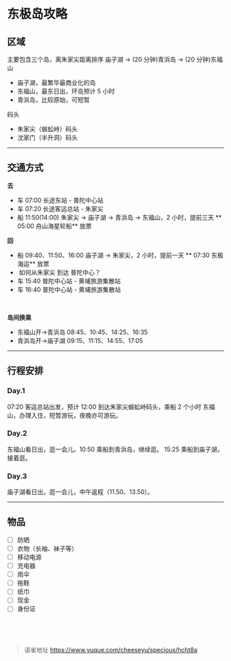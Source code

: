 # 东极岛攻略
## 区域

主要包含三个岛，离朱家尖距离排序 庙子湖 -> (20 分钟)青浜岛 -> (20 分钟)东福山

- 庙子湖，最繁华最商业化的岛
- 东福山，最东日出，环岛预计 5 小时
- 青浜岛，比较原始，可短暂

码头

- 朱家尖（蜈蚣峙）码头
- 沈家门（半升洞）码头

---

## 交通方式

**去**

- 车 07:00 长途东站 - 普陀中心站
- 车 07:20 长途客运总站 - 朱家尖
- 船 11:50(14:00) 朱家尖 -> 庙子湖 -> 青浜岛 -> 东福山，2 小时，提前三天 ** 05:00 舟山海星轮船** 放票

**回**

- 船 09:40、11:50、16:00 庙子湖 -> 朱家尖，2 小时，提前一天 ** 07:30 东极海运** 放票
- ​ 如何从朱家尖 到达 普陀中心？
- 车 15:40 普陀中心站 - 黄埔旅游集散站
- 车 16:40 普陀中心站 - 黄埔旅游集散站

​

**岛间换乘**

- 东福山开->青浜岛 08:45、10:45、14:25、16:35
- 青浜岛开->庙子湖 09:15、11:15、14:55、17:05

---

## 行程安排

### Day.1

07:20 客运总站出发，预计 12:00 到达朱家尖蜈蚣峙码头，乘船 2 个小时 东福山，办理入住，短暂游玩，夜晚亦可游玩。

### Day.2

东福山看日出，逛一会儿。10:50 乘船到青浜岛，继续逛。 15:25 乘船到庙子湖，接着逛。

### Day.3

庙子湖看日出，逛一会儿，中午返程（11.50、13.50）。

---

## 物品

- [ ] 防晒
- [ ] 衣物（长袖、袜子等）
- [ ] 移动电源
- [ ] 充电器
- [ ] 雨伞
- [ ] 拖鞋
- [ ] 纸巾
- [ ] 现金
- [ ] 身份证

​

<br>
  
> 语雀地址 https://www.yuque.com/cheeseyu/specious/hcht8a